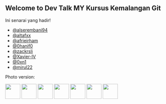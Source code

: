 ## Welcome to Dev Talk MY Kursus Kemalangan Git

Ini senarai yang hadir!

- [@alserembani94](https://github.com/afrieirham)
- [@altafxx](https://github.com/altafxx)
- [@afrieirham](https://github.com/afrieirham)
- [@0hanif0](https://github.com/0hanif0)
- [@zackrsli](https://github.com/zackrsli)
- [@Xavier-IV](https://github.com/Xavier-IV)
- [@0xn1](https://github.com/0xn1)
- [@mirul22](https://github.com/mirul22)

Photo version:

[<img src="https://github.com/alserembani94.png" width="48">](https://github.com/alserembani94)
[<img src="https://github.com/altafxx.png" width="48">](https://github.com/altafxx)
[<img src="https://github.com/afrieirham.png" width="48">](https://github.com/afrieirham)
[<img src="https://github.com/zackrsli.png" width="48">](https://github.com/zackrsli)
[<img src="https://github.com/Xavier-IV.png" width="48">](https://github.com/Xavier-IV)
[<img src="https://github.com/0xn1.png" width="48">](https://github.com/0xn1)
[<img src="https://github.com/mirul22.png" width="48">](https://github.com/mirul22)
